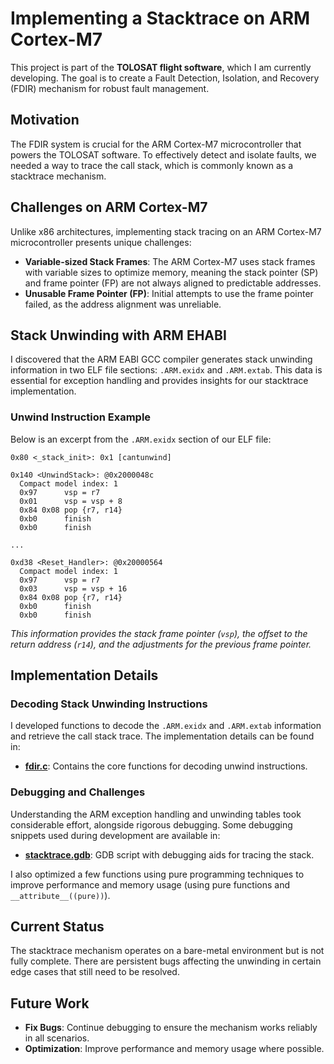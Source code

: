# Implementing a Stacktrace on ARM Cortex-M7

This project is part of the **TOLOSAT flight software**, which I am currently developing. The goal is to create a Fault Detection, Isolation, and Recovery (FDIR) mechanism for robust fault management.

## Motivation

The FDIR system is crucial for the ARM Cortex-M7 microcontroller that powers the TOLOSAT software. To effectively detect and isolate faults, we needed a way to trace the call stack, which is commonly known as a stacktrace mechanism.

## Challenges on ARM Cortex-M7

Unlike x86 architectures, implementing stack tracing on an ARM Cortex-M7 microcontroller presents unique challenges:
- **Variable-sized Stack Frames**: The ARM Cortex-M7 uses stack frames with variable sizes to optimize memory, meaning the stack pointer (SP) and frame pointer (FP) are not always aligned to predictable addresses.
- **Unusable Frame Pointer (FP)**: Initial attempts to use the frame pointer failed, as the address alignment was unreliable.

## Stack Unwinding with ARM EHABI

I discovered that the ARM EABI GCC compiler generates stack unwinding information in two ELF file sections: `.ARM.exidx` and `.ARM.extab`. This data is essential for exception handling and provides insights for our stacktrace implementation.

### Unwind Instruction Example
Below is an excerpt from the `.ARM.exidx` section of our ELF file:

```assembly
0x80 <_stack_init>: 0x1 [cantunwind]

0x140 <UnwindStack>: @0x2000048c
  Compact model index: 1
  0x97      vsp = r7
  0x01      vsp = vsp + 8
  0x84 0x08 pop {r7, r14}
  0xb0      finish
  0xb0      finish

...

0xd38 <Reset_Handler>: @0x20000564
  Compact model index: 1
  0x97      vsp = r7
  0x03      vsp = vsp + 16
  0x84 0x08 pop {r7, r14}
  0xb0      finish
  0xb0      finish
```

*This information provides the stack frame pointer (`vsp`), the offset to the return address (`r14`), and the adjustments for the previous frame pointer.*

## Implementation Details

### Decoding Stack Unwinding Instructions

I developed functions to decode the `.ARM.exidx` and `.ARM.extab` information and retrieve the call stack trace. The implementation details can be found in:
- **[fdir.c](https://github.com/TheoBessel/ARM_Stacktrace/src/fdir.c)**: Contains the core functions for decoding unwind instructions.

### Debugging and Challenges

Understanding the ARM exception handling and unwinding tables took considerable effort, alongside rigorous debugging. Some debugging snippets used during development are available in:
- **[stacktrace.gdb](https://github.com/TheoBessel/ARM_Stacktrace/script/stacktrace.gdb)**: GDB script with debugging aids for tracing the stack.

I also optimized a few functions using pure programming techniques to improve performance and memory usage (using pure functions and `__attribute__((pure))`).

## Current Status

The stacktrace mechanism operates on a bare-metal environment but is not fully complete. There are persistent bugs affecting the unwinding in certain edge cases that still need to be resolved.

## Future Work
- **Fix Bugs**: Continue debugging to ensure the mechanism works reliably in all scenarios.
- **Optimization**: Improve performance and memory usage where possible.
